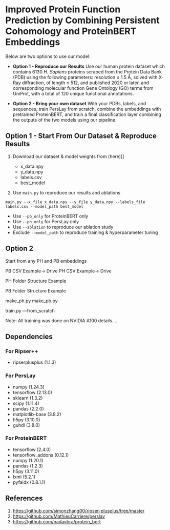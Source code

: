 # Improved Protein Function Prediction by Combining Persistent Cohomology and ProteinBERT Embeddings

Below are two options to use our model:

* **Option 1 - Reproduce our Results** Use our human protein dataset which contains 6130 *H. Sapiens* proteins scraped from the Protein Data Bank (PDB) using the following parameters: resolution $\leq$ 1.5 Å, solved with X-Ray diffraction, of length $\leq$ 512, and published 2020 or later, and corresponding molecular function Gene Ontology (GO) terms from UniProt, with a total of 120 unique functional annotations.

* **Option 2 - Bring your own dataset** With your PDBs, labels, and sequences, train PersLay from scratch, combine the embeddings with pretrained ProteinBERT, and train a final classification layer combining the outputs of the two models using our pipeline.

## Option 1 - Start From Our Dataset & Reproduce Results

1. Download our dataset & model weights from (here)[]

    * x_data.npy
    * y_data.npy
    * labels.csv
    * best_model

2. Use `main.py` to reproduce our results and ablations

```
main.py --x_file x_data.npy --y_file y_data.npy --labels_file labels.csv --model_path best_model
```

* Use `--pb_only` for ProteinBERT only
* Use `--ph_only` for PersLay only
* Use `--ablation` to reproduce our ablation study
* Exclude `--model_path` to reproduce training \& hyperparameter tuning

## Option 2
Start from any PH and PB embeddings

PB CSV Example-> Drive
PH CSV Example-> Drive

PH Folder Structure Example

PB Folder Structure Example

make_ph.py 
make_pb.py 

train.py —from_scratch

Note: All training was done on NVIDIA A100 details….

## Dependencies

### For Ripser++
- ripserplusplus (1.1.3)


### For PersLay
- numpy (1.24.3)
- tensorflow (2.13.0)
- sklearn (1.3.2)
- scipy (1.11.4)
- pandas (2.2.0)
- matplotlib-base (3.8.2)
- h5py (3.10.0)
- guhdi (3.8.0)


### For ProteinBERT
- tensorflow (2.4.0)
- tensorflow_addons (0.12.1)
- numpy (1.20.1)
- pandas (1.2.3)
- h5py (3.11.0)
- lxml (5.2.1)
- pyfaidx (0.8.1.1)


## References
1. https://github.com/simonzhang00/ripser-plusplus/tree/master
2. https://github.com/MathieuCarriere/perslay
3. https://github.com/nadavbra/protein_bert
   

